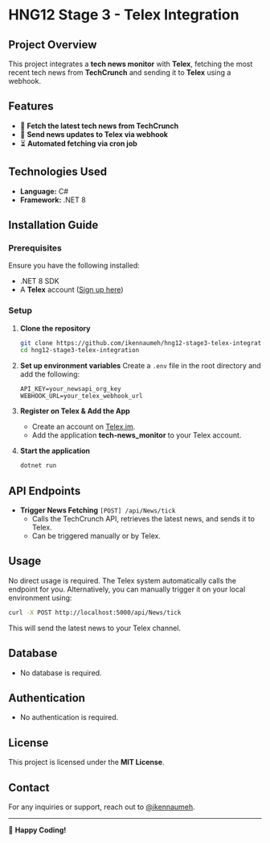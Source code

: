 # HNG12 Stage 3 - Telex Integration

## Project Overview

This project integrates a **tech news monitor** with **Telex**, fetching the most recent tech news from **TechCrunch** and sending it to **Telex** using a webhook.

## Features

- 📰 **Fetch the latest tech news from TechCrunch**
- 🔗 **Send news updates to Telex via webhook**
- ⏳ **Automated fetching via cron job**

## Technologies Used

- **Language:** C#
- **Framework:** .NET 8

## Installation Guide

### Prerequisites
Ensure you have the following installed:

- .NET 8 SDK
- A **Telex** account ([Sign up here](https://telex.im))

### Setup

1. **Clone the repository**
   ```sh
   git clone https://github.com/ikennaumeh/hng12-stage3-telex-integration.git
   cd hng12-stage3-telex-integration
   ```

2. **Set up environment variables**
   Create a `.env` file in the root directory and add the following:
   ```env
   API_KEY=your_newsapi_org_key
   WEBHOOK_URL=your_telex_webhook_url
   ```

3. **Register on Telex & Add the App**
   - Create an account on [Telex.im](https://telex.im).
   - Add the application **tech-news_monitor** to your Telex account.

4. **Start the application**
   ```sh
   dotnet run
   ```

## API Endpoints

- **Trigger News Fetching** `[POST] /api/News/tick`
  - Calls the TechCrunch API, retrieves the latest news, and sends it to Telex.
  - Can be triggered manually or by Telex.

## Usage

No direct usage is required. The Telex system automatically calls the endpoint for you. Alternatively, you can manually trigger it on your local environment using:
```sh
curl -X POST http://localhost:5000/api/News/tick
```
This will send the latest news to your Telex channel.

## Database

- No database is required.

## Authentication

- No authentication is required.

## License

This project is licensed under the **MIT License**.

## Contact

For any inquiries or support, reach out to [@ikennaumeh](https://github.com/ikennaumeh).

---

🚀 **Happy Coding!**

